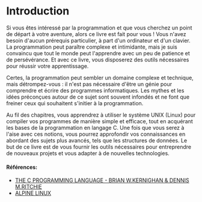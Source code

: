# Introduction

Si vous êtes intéressé par la programmation et que vous cherchez un point de départ à votre aventure, alors ce livre est fait pour vous ! Vous n'avez besoin d'aucun prérequis particulier, à part d'un ordinateur et d'un clavier. La programmation peut paraître complexe et intimidante, mais je suis convaincu que tout le monde peut l'apprendre avec un peu de patience et de persévérance. Et avec ce livre, vous disposerez des outils nécessaires pour réussir votre apprentissage.

Certes, la programmation peut sembler un domaine complexe et technique, mais détrompez-vous : il n'est pas nécessaire d'être un génie pour comprendre et écrire des programmes informatiques. Les mythes et les idées préconçues autour de ce sujet sont souvent infondés et ne font que freiner ceux qui souhaitent s'initier à la programmation.

Au fil des chapitres, vous apprendrez à utiliser le système UNIX (Linux) pour compiler vos programmes de manière simple et efficace, tout en acquérant les bases de la programmation en langage C. Une fois que vous serez à l'aise avec ces notions, vous pourrez approfondir vos connaissances en abordant des sujets plus avancés, tels que les structures de données. Le but de ce livre est de vous fournir les outils nécessaires pour entreprendre de nouveaux projets et vous adapter à de nouvelles technologies.

#### Références:

- [THE C PROGRAMMING LANGUAGE - BRIAN W.KERNIGHAN & DENNIS M.RITCHIE](https://g.co/kgs/7QGYRn)
- [ALPINE LINUX](https://www.alpinelinux.org/)
